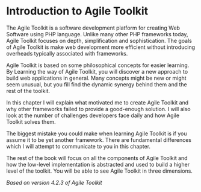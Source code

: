 # Introduction to Agile Toolkit
The Agile Toolkit is a software development platform for creating Web Software using PHP 
language. Unlike many other PHP frameworks today, Agile Toolkit focuses on depth, 
simplification and sophistication. The goals of Agile Toolkit is make web development
more efficient without introducing overheads typically associated with frameworks.

Agile Toolkit is based on some philosophical concepts for easier learning. By Learning 
the way of Agile Toolkit, you will discover a new approach to build web applications in 
general. Many concepts might be new or might seem unusual, but you fill find the dynamic 
synergy behind them and the rest of the toolkit.

In this chapter I will explain what motivated me to create Agile Toolkit and why other
frameworks failed to provide a good-enough solution. I will also look at the number of
challenges developers face daily and how Agile Toolkit solves them.
The biggest mistake you could make when learning Agile Toolkit is if you assume it to be
yet another framework. There are fundamental differences which I will attempt to
communicate to you in this chapter.
The rest of the book will focus on all the components of Agile Toolkit and how the 
low-level implementation is abstracted and used to build a higher level of the toolkit. 
You will be able to see Agile Toolkit in three dimensions.

*Based on version 4.2.3 of Agile Toolkit*